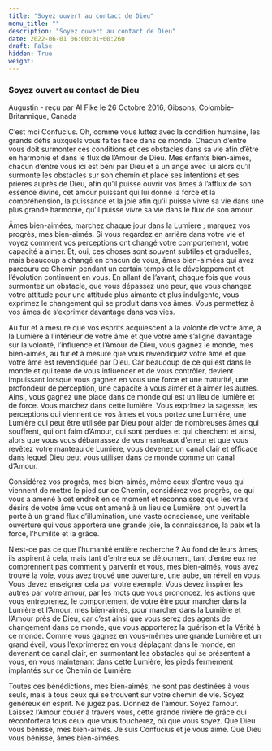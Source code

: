 ```yaml
---
title: "Soyez ouvert au contact de Dieu"
menu_title: ""
description: "Soyez ouvert au contact de Dieu"
date: 2022-06-01 06:00:01+00:260
draft: False
hidden: True
weight:
---
```

### Soyez ouvert au contact de Dieu

Augustin - reçu par Al Fike le 26 Octobre 2016, Gibsons, Colombie-Britannique, Canada

C’est moi Confucius. Oh, comme vous luttez avec la condition humaine, les grands défis auxquels vous faites face dans ce monde. Chacun d’entre vous doit surmonter ces conditions et ces obstacles dans sa vie afin d’être en harmonie et dans le flux de l’Amour de Dieu. Mes enfants bien-aimés, chacun d’entre vous ici est béni par Dieu et a un ange avec lui alors qu’il surmonte les obstacles sur son chemin et place ses intentions et ses prières auprès de Dieu, afin qu’il puisse ouvrir vos âmes à l’afflux de son essence divine, cet amour puissant qui lui donne la force et la compréhension, la puissance et la joie afin qu’il puisse vivre sa vie dans une plus grande harmonie, qu’il puisse vivre sa vie dans le flux de son amour.

Âmes bien-aimées, marchez chaque jour dans la Lumière ; marquez vos progrès, mes bien-aimés. Si vous regardez en arrière dans votre vie et voyez comment vos perceptions ont changé votre comportement, votre capacité à aimer. Et, oui, ces choses sont souvent subtiles et graduelles, mais beaucoup a changé en chacun de vous, âmes bien-aimées qui avez parcouru ce Chemin pendant un certain temps et le développement et l’évolution continuent en vous. En allant de l’avant, chaque fois que vous surmontez un obstacle, que vous dépassez une peur, que vous changez votre attitude pour une attitude plus aimante et plus indulgente, vous exprimez le changement qui se produit dans vos âmes. Vous permettez à vos âmes de s’exprimer davantage dans vos vies.

Au fur et à mesure que vos esprits acquiescent à la volonté de votre âme, à la Lumière à l’intérieur de votre âme et que votre âme s’aligne davantage sur la volonté, l’influence et l’Amour de Dieu, vous gagnez le monde, mes bien-aimés, au fur et à mesure que vous revendiquez votre âme et que votre âme est revendiquée par Dieu. Car beaucoup de ce qui est dans le monde et qui tente de vous influencer et de vous contrôler, devient impuissant lorsque vous gagnez en vous une force et une maturité, une profondeur de perception, une capacité à vous aimer et à aimer les autres. Ainsi, vous gagnez une place dans ce monde qui est un lieu de lumière et de force. Vous marchez dans cette lumière. Vous exprimez la sagesse, les perceptions qui viennent de vos âmes et vous portez une Lumière, une Lumière qui peut être utilisée par Dieu pour aider de nombreuses âmes qui souffrent, qui ont faim d’Amour, qui sont perdues et qui cherchent et ainsi, alors que vous vous débarrassez de vos manteaux d’erreur et que vous revêtez votre manteau de Lumière, vous devenez un canal clair et efficace dans lequel Dieu peut vous utiliser dans ce monde comme un canal d’Amour.

Considérez vos progrès, mes bien-aimés, même ceux d’entre vous qui viennent de mettre le pied sur ce Chemin, considérez vos progrès, ce qui vous a amené à cet endroit en ce moment et reconnaissez que les vrais désirs de votre âme vous ont amené à un lieu de Lumière, ont ouvert la porte à un grand flux d’illumination, une vaste conscience, une véritable ouverture qui vous apportera une grande joie, la connaissance, la paix et la force, l’humilité et la grâce.

N’est-ce pas ce que l’humanité entière recherche ? Au fond de leurs âmes, ils aspirent à cela, mais tant d’entre eux se détournent, tant d’entre eux ne comprennent pas comment y parvenir et vous, mes bien-aimés, vous avez trouvé la voie, vous avez trouvé une ouverture, une aube, un réveil en vous. Vous devez enseigner cela par votre exemple. Vous devez inspirer les autres par votre amour, par les mots que vous prononcez, les actions que vous entreprenez, le comportement de votre être pour marcher dans la Lumière et l’Amour, mes bien-aimés, pour marcher dans la Lumière et l’Amour près de Dieu, car c’est ainsi que vous serez des agents de changement dans ce monde, que vous apporterez la guérison et la Vérité à ce monde. Comme vous gagnez en vous-mêmes une grande Lumière et un grand éveil, vous l’exprimerez en vous déplaçant dans le monde, en devenant ce canal clair, en surmontant les obstacles qui se présentent à vous, en vous maintenant dans cette Lumière, les pieds fermement implantés sur ce Chemin de Lumière.

Toutes ces bénédictions, mes bien-aimés, ne sont pas destinées à vous seuls, mais à tous ceux qui se trouvent sur votre chemin de vie. Soyez généreux en esprit. Ne jugez pas. Donnez de l’amour. Soyez l’amour. Laissez l’Amour couler à travers vous, cette grande rivière de grâce qui réconfortera tous ceux que vous toucherez, où que vous soyez. Que Dieu vous bénisse, mes bien-aimés. Je suis Confucius et je vous aime. Que Dieu vous bénisse, âmes bien-aimées.



